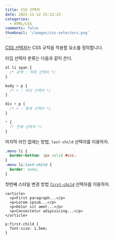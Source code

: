 ```yaml
---
title: CSS 선택자
date: 2021-11-12 15:12:23
categories:
  - HTML/CSS
comments: false
thumbnail: '/images/css-selectors.png'
---
```


[CSS 선택자](https://developer.mozilla.org/ko/docs/Web/CSS/CSS_Selectors)는 CSS 규칙을 적용할 요소를 정의합니다.

타입 선택자 분류는 다음과 같이 쓴다.

```css
ol li span {
  /* 공백 : 하위 선택자 */
}

body > p {
  /* > : 자식 선택자 */
}

div + p {
  /* + : 형제 선택자 */
}

* {
  /* 전체 선택자 */
}
```

마지막 라인 없애는 방법, `last-child` 선택자를 이용하자.

```css
.menu li {
  border-bottom: 1px solid #ccc;
}
.menu li:last-child {
  border: none;
}
```

첫번째 스탸일 변경 방법 [`first-child`](https://developer.mozilla.org/ko/docs/Web/CSS/:first-child) 선택자를 이용하자.

```
<article>
  <p>First paragraph...</p>
  <p>Lorem ipsum...</p>
  <p>Dolor sit amet...</p>
  <p>Consectetur adipisicing...</p>
</article>
```

```
p:first-child {
  font-size: 1.5em;
}
```
